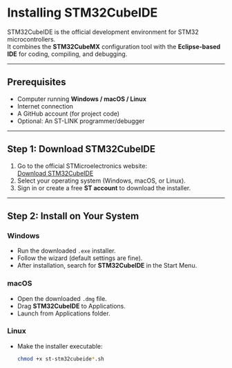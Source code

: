 # Installing STM32CubeIDE

STM32CubeIDE is the official development environment for STM32 microcontrollers.  
It combines the **STM32CubeMX** configuration tool with the **Eclipse-based IDE** for coding, compiling, and debugging.

---

## Prerequisites
- Computer running **Windows / macOS / Linux**
- Internet connection
- A GitHub account (for project code)
- Optional: An ST-LINK programmer/debugger

---

## Step 1: Download STM32CubeIDE
1. Go to the official STMicroelectronics website:  
   [Download STM32CubeIDE](https://www.st.com/en/development-tools/stm32cubeide.html)
2. Select your operating system (Windows, macOS, or Linux).
3. Sign in or create a free **ST account** to download the installer.

---

## Step 2: Install on Your System

### Windows
- Run the downloaded `.exe` installer.
- Follow the wizard (default settings are fine).
- After installation, search for **STM32CubeIDE** in the Start Menu.

### macOS
- Open the downloaded `.dmg` file.
- Drag **STM32CubeIDE** to Applications.
- Launch from Applications folder.

### Linux
- Make the installer executable:
  ```bash
  chmod +x st-stm32cubeide*.sh

